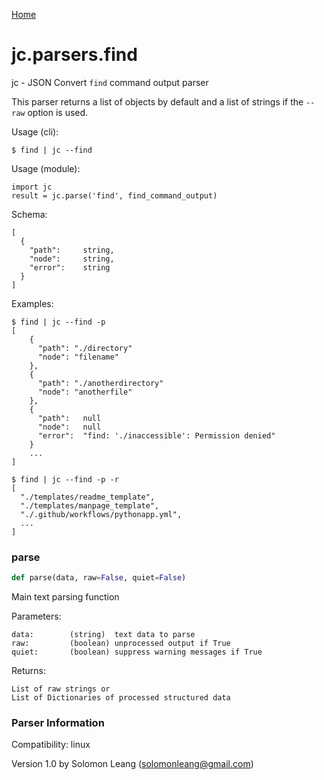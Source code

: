 [Home](https://kellyjonbrazil.github.io/jc/)
<a id="jc.parsers.find"></a>

# jc.parsers.find

jc - JSON Convert `find` command output parser

This parser returns a list of objects by default and a list of strings if
the `--raw` option is used.

Usage (cli):

    $ find | jc --find

Usage (module):

    import jc
    result = jc.parse('find', find_command_output)

Schema:

    [
      {
        "path":     string,
        "node":     string,
        "error":    string
      }
    ]

Examples:

    $ find | jc --find -p
    [
        {
          "path": "./directory"
          "node": "filename"
        },
        {
          "path": "./anotherdirectory"
          "node": "anotherfile"
        },
        {
          "path":   null
          "node":   null
          "error":  "find: './inaccessible': Permission denied"
        }
        ...
    ]

    $ find | jc --find -p -r
    [
      "./templates/readme_template",
      "./templates/manpage_template",
      "./.github/workflows/pythonapp.yml",
      ...
    ]

<a id="jc.parsers.find.parse"></a>

### parse

```python
def parse(data, raw=False, quiet=False)
```

Main text parsing function

Parameters:

    data:        (string)  text data to parse
    raw:         (boolean) unprocessed output if True
    quiet:       (boolean) suppress warning messages if True

Returns:

    List of raw strings or
    List of Dictionaries of processed structured data

### Parser Information
Compatibility:  linux

Version 1.0 by Solomon Leang (solomonleang@gmail.com)
